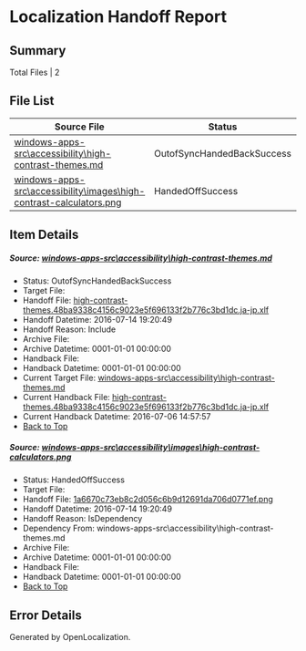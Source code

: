 # <a name='report-top'></a> Localization Handoff Report

## Summary
 Total Files | 2

## File List
 Source File | Status | Details 
 ----------- | ------ | ------- 
 [windows-apps-src\accessibility\high-contrast-themes.md](https://github.com/Microsoft/windows-apps/blob/b062900db2daf817ef7ea088dbc102b693effef0/windows-apps-src/accessibility/high-contrast-themes.md) | OutofSyncHandedBackSuccess | [Details](#3c72cda9ef78734ba5ddae59b224fa32e937753c17)
 [windows-apps-src\accessibility\images\high-contrast-calculators.png](https://github.com/Microsoft/windows-apps/blob/b062900db2daf817ef7ea088dbc102b693effef0/windows-apps-src/accessibility/images/high-contrast-calculators.png) | HandedOffSuccess | [Details](#1a6670c73eb8c2d056c6b9d12691da706d0771ef24)

## Item Details
##### <a name='3c72cda9ef78734ba5ddae59b224fa32e937753c17'></a> Source: [windows-apps-src\accessibility\high-contrast-themes.md](https://github.com/Microsoft/windows-apps/blob/b062900db2daf817ef7ea088dbc102b693effef0/windows-apps-src/accessibility/high-contrast-themes.md)
* Status: OutofSyncHandedBackSuccess
* Target File: 
* Handoff File: [high-contrast-themes.48ba9338c4156c9023e5f696133f2b776c3bd1dc.ja-jp.xlf](https://github.com/Microsoft/WDG.handoff/blob/1f88ec7857173eb3e6f62c629bd277e3621590ec/ol-handoff/Microsoft/windows-apps.ja-jp/master/high-contrast-themes.48ba9338c4156c9023e5f696133f2b776c3bd1dc.ja-jp.xlf)
* Handoff Datetime: 2016-07-14 19:20:49
* Handoff Reason: Include
* Archive File: 
* Archive Datetime: 0001-01-01 00:00:00
* Handback File: 
* Handback Datetime: 0001-01-01 00:00:00
* Current Target File: [windows-apps-src\accessibility\high-contrast-themes.md](https://github.com/Microsoft/windows-apps.ja-jp/blob/50184089ee68f46cd2f416adf3a3994777b91210/windows-apps-src/accessibility/high-contrast-themes.md)
* Current Handback File: [high-contrast-themes.48ba9338c4156c9023e5f696133f2b776c3bd1dc.ja-jp.xlf](https://github.com/Microsoft/WDG.handback/blob/4b30c8e256811740592ee2bde985c1f06955abde/ol-handback/Microsoft/windows-apps.ja-jp/master/high-contrast-themes.48ba9338c4156c9023e5f696133f2b776c3bd1dc.ja-jp.xlf)
* Current Handback Datetime: 2016-07-06 14:57:57
* [Back to Top](#report-top)

##### <a name='1a6670c73eb8c2d056c6b9d12691da706d0771ef24'></a> Source: [windows-apps-src\accessibility\images\high-contrast-calculators.png](https://github.com/Microsoft/windows-apps/blob/b062900db2daf817ef7ea088dbc102b693effef0/windows-apps-src/accessibility/images/high-contrast-calculators.png)
* Status: HandedOffSuccess
* Target File: 
* Handoff File: [1a6670c73eb8c2d056c6b9d12691da706d0771ef.png](https://github.com/Microsoft/WDG.handoff/blob/1f88ec7857173eb3e6f62c629bd277e3621590ec/ol-handoff/Microsoft/windows-apps.ja-jp/master/1a6670c73eb8c2d056c6b9d12691da706d0771ef.png)
* Handoff Datetime: 2016-07-14 19:20:49
* Handoff Reason: IsDependency
* Dependency From: windows-apps-src\accessibility\high-contrast-themes.md
* Archive File: 
* Archive Datetime: 0001-01-01 00:00:00
* Handback File: 
* Handback Datetime: 0001-01-01 00:00:00
* [Back to Top](#report-top)


## Error Details

Generated by OpenLocalization.
